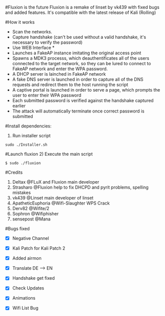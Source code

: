 #Fluxion is the future
Fluxion is a remake of linset by vk439 with fixed bugs and added features. It's compatible with the latest release of Kali (Rolling)

#How it works

* Scan the networks.
* Capture handshake (can't be used without a valid handshake, it's necessary to verify the password)
* Use WEB Interface *
* Launches a FakeAP instance imitating the original access point
* Spawns a MDK3 processs, which deauthentificates all of the users connected to the target network, so they can be lured to connect to FakeAP network and enter the WPA password.
* A DHCP server is lainched in FakeAP network
* A fake DNS server is launched in order to capture all of the DNS requests and redirect them to the host running the script
* A captive portal is launched in order to serve a page, which prompts the user to enter their WPA password
* Each submitted password is verified against the handshake captured earlier
* The attack will automatically terminate once correct password is submitted


#Install dependencies:
1. Run installer script
```shell
sudo ./Installer.sh
```
#Launch fluxion
2) Execute the main script
```shell 
$ sudo ./fluxion
```

#Credits
1. Deltax @FLuX and Fluxion main developer 
2. Strasharo @Fluxion help to fix DHCPD and pyrit problems, spelling mistakes
3. vk439 @Linset main developer of linset 
4. ApatheticEuphoria @Wifi-Slaughter WPS Crack 
5. Derv82 @Wifite/2 
6. Sophron @Wifiphisher
7. sensepost @Mana


#Bugs fixed
- [x] Negative Channel
- [x] Kali Patch for Kali Patch 2 
- [x] Added airmon 
- [x] Translate DE --> EN
- [x] Handshake get fixed 
- [x] Check Updates 
- [x] Animations
- [x] Wifi List Bug 


